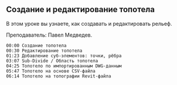 ## Создание и редактирование топотела

В этом уроке вы узнаете, как создавать и редактировать рельеф.

Преподаватель: Павел Медведев.

[](https://player.softculture.cc/embed/online/RVS/RVS_17.14.04_L3-1_Toposolid)

``` chapters
00:00 Создание топотела
00:30 Редактирование топотела
01:23 Добавление суб-элементов: точки, рёбра
03:07 Sub-Divide / Область топотела
04:25 Топотело по импортированным DWG-данным
05:47 Топотело на основе CSV-файла
06:14 Топотело на топографии Revit-файла
```